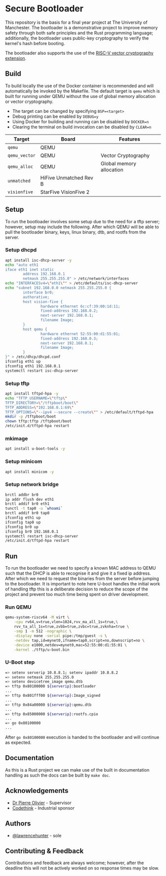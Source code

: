 
# Secure Bootloader

This repository is the basis for a final year project at The University of Manchester. The bootloader is a demonstrative project to improve memory safety through both safe principles and the Rust programming language; additionally, the bootloader uses public-key cryptography to verify the kernel's hash before booting.

The bootloader also supports the use of the [RISC-V vector cryptography extension](https://github.com/riscv/riscv-crypto).


## Build

To build locally the use of the Docker container is recommended and will automatically be invoked by the Makefile. The default target is `qemu` which is built for running under QEMU without the use of global memory allocation or vector cryptography.

- The target can be changed by specifying `BSP=<target>`
- Debug printing can be enabled by `DEBUG=y`
- Using Docker for building and running can be disabled by `DOCKER=n`
- Clearing the terminal on build invocation can be disabled by `CLEAR=n`

| Target        | Board                  | Features                 |
|---------------|------------------------|--------------------------|
| `qemu`        | QEMU                   |                          |
| `qemu_vector` | QEMU                   | Vector Cryptography      |
| `qemu_alloc`  | QEMU                   | Global memory allocation |
| `unmatched`   | HiFive Unmatched Rev B |                          |
| `visionfive`  | StarFive VisionFive 2  |                          |

## Setup

To run the bootloader involves some setup due to the need for a tftp server; however, setup may include the following. After which QEMU will be able to pull the bootloader binary, keys, linux binary, dtb, and rootfs from the server.

### Setup dhcpd
```bash
apt install isc-dhcp-server -y
echo "auto eth1
iface eth1 inet static
        address 192.168.0.1
        netmask 255.255.255.0" > /etc/network/interfaces
echo "INTERFACESv4=\"eth1\"" > /etc/defaults/isc-dhcp-server
echo "subnet 192.168.0.0 netmask 255.255.255.0 {
        interface br0;
        authorative;
        host vision-five {
                hardware ethernet 6c:cf:39:00:1d:11;
                fixed-address 192.168.0.2;
                next-server 192.168.0.1;
                filename Image;
        }
        host qemu {
                hardware ethernet 52:55:00:d1:55:01;
                fixed-address 192.168.0.3;
                next-server 192.168.0.1;
                filename Image;
        }
}" > /etc/dhcp/dhcpd.conf
ifconfig eth1 up
ifconfig eth1 192.168.0.1
systemctl restart isc-dhcp-server
```

### Setup tftp
```bash
apt install tftpd-hpa -y
echo "TFTP_USERNAME=\"tftp\"
TFTP_DIRECTORY=\"/tftpboot/boot\"
TFTP_ADDRESS=\"192.168.0.1:69\"
TFTP_OPTIONS=\"--ipv4 --secure --create\"" > /etc/default/tftpd-hpa
mkdir -p /tftpboot/boot
chown tftp:tftp /tftpboot/boot
/etc/init.d/tftpd-hpa restart
```

### mkimage
```bash
apt install u-boot-tools -y
```

### Setup minicom
```bash
apt install minicom -y
```

### Setup network bridge
```bash
brctl addbr br0
ip addr flush dev eth1
brctl addif br0 eth1
tunctl -t tap0 -u `whoami`
brctl addif br0 tap0
ifconfig eth1 up
ifconfig tap0 up
ifconfig br0 up
ifconfig br0 192.168.0.1
systemctl restart isc-dhcp-server
/etc/init.d/tftpd-hpa restart
```
## Run

To run the bootloader we need to specify a known MAC address to QEMU such that the DHCP is able to recognise it and give it a fixed ip address. After which we need to request the binaries from the server before jumping to the bootloader. It is important to note here U-boot handles the initial work of handling tftp this is a deliberate decision to reduce the scope of the project and prevent too much time being spent on driver development.

### Run QEMU
```bash
qemu-system-riscv64 -M virt \
	-cpu rv64,v=true,vlen=1024,rvv_ma_all_1s=true,\
    rvv_ta_all_1s=true,zvbb=true,zvbc=true,zvknha=true \
	-smp 1 -m 512 -nographic \
	-display none -serial pipe:/tmp/guest -s \
	-netdev tap,id=mynet0,ifname=tap0,script=no,downscript=no \
	-device e1000,netdev=mynet0,mac=52:55:00:d1:55:01 \
	-kernel ./tftp/u-boot.bin
```

### U-Boot step
```bash
=> setenv serverip 10.8.8.1; setenv ipaddr 10.8.8.2
=> setenv netmask 255.255.255.0
=> setenv devicetree_image qemu.dtb
=> tftp 0x80100000 ${serverip}:bootloader
...
=> tftp 0x801fff00 ${serverip}:Image_signed
...
=> tftp 0x84a00000 ${serverip}:qemu.dtb
...
=> tftp 0x85000000 ${serverip}:rootfs.cpio
...
=> go 0x80100000
...
```
After `go 0x80100000` execution is handed to the bootloader and will continue as expected.
## Documentation

As this is a Rust project we can make use of the built in documentation handling as such the docs can be built by `make doc`.


## Acknowledgements

 - [Dr Pierre Olivier](https://research.manchester.ac.uk/en/persons/pierre.olivier) - Supervisor
 - [Codethink](https://www.codethink.co.uk) - Industrial sponsor

## Authors

- [@lawrencehunter](https://www.github.com/lawrencehunter) - sole


## Contributing & Feedback

Contributions and feedback are always welcome; however, after the deadline this will not be actively worked on so response times may be slow.
